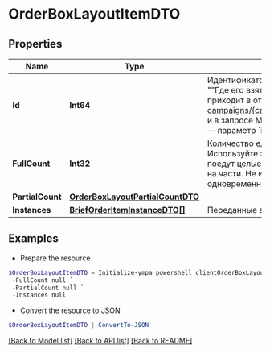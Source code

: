# OrderBoxLayoutItemDTO
## Properties

Name | Type | Description | Notes
------------ | ------------- | ------------- | -------------
**Id** | **Int64** | Идентификатор товара в заказе.  {% cut &quot;&quot;Где его взять&quot;&quot; %}  Идентификатор приходит в ответе на запрос [GET campaigns/{campaignId}/orders/{orderId}](../../reference/orders/getOrder.md) и в запросе Маркета [POST order/accept](../../pushapi/reference/orderAccept.md) — параметр &#x60;id&#x60; в &#x60;items&#x60;.  {% endcut %}    | 
**FullCount** | **Int32** | Количество единиц товара в коробке.  Используйте это поле, если в коробке поедут целые товары, не разделенные на части. Не используйте это поле одновременно с &#x60;partialCount&#x60;.  | [optional] 
**PartialCount** | [**OrderBoxLayoutPartialCountDTO**](OrderBoxLayoutPartialCountDTO.md) |  | [optional] 
**Instances** | [**BriefOrderItemInstanceDTO[]**](BriefOrderItemInstanceDTO.md) | Переданные вами коды маркировки. | [optional] 

## Examples

- Prepare the resource
```powershell
$OrderBoxLayoutItemDTO = Initialize-ympa_powershell_clientOrderBoxLayoutItemDTO  -Id null `
 -FullCount null `
 -PartialCount null `
 -Instances null
```

- Convert the resource to JSON
```powershell
$OrderBoxLayoutItemDTO | ConvertTo-JSON
```

[[Back to Model list]](../README.md#documentation-for-models) [[Back to API list]](../README.md#documentation-for-api-endpoints) [[Back to README]](../README.md)

